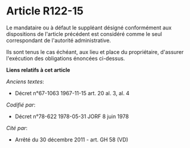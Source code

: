 # Article R122-15

Le mandataire ou à défaut le suppléant désigné conformément aux dispositions de l'article précédent est considéré comme le
seul correspondant de l'autorité administrative.

Ils sont tenus le cas échéant, aux lieu et place du propriétaire, d'assurer l'exécution des obligations énoncées ci-dessus.

**Liens relatifs à cet article**

_Anciens textes_:

  - Décret n°67-1063 1967-11-15 art. 20 al. 3, al. 4

_Codifié par_:

  - Décret n°78-622 1978-05-31 JORF 8 juin 1978

_Cité par_:

  - Arrêté du 30 décembre 2011 - art. GH 58 (VD)
